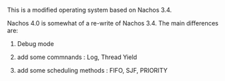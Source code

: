 This is a modified operating system based on Nachos 3.4.

Nachos 4.0 is somewhat of a re-write of Nachos 3.4.
The main differences are:

1. Debug mode

2. add some commnands : Log, Thread Yield 

3. add some scheduling methods : FIFO, SJF, PRIORITY
